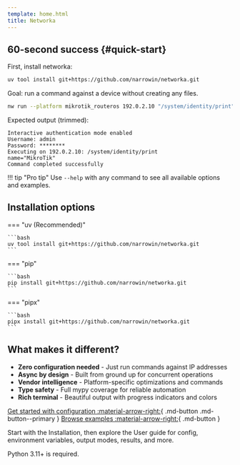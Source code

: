 ```yaml
---
template: home.html
title: Networka
---
```


## 60-second success {#quick-start}

First, install networka:

```bash
uv tool install git+https://github.com/narrowin/networka.git
```

Goal: run a command against a device without creating any files.

```bash
nw run --platform mikrotik_routeros 192.0.2.10 "/system/identity/print" --interactive-auth
```

Expected output (trimmed):

```
Interactive authentication mode enabled
Username: admin
Password: ********
Executing on 192.0.2.10: /system/identity/print
name="MikroTik"
Command completed successfully
```

!!! tip "Pro tip"
    Use `--help` with any command to see all available options and examples.

## Installation options

=== "uv (Recommended)"

    ```bash
    uv tool install git+https://github.com/narrowin/networka.git
    ```

=== "pip"

    ```bash
    pip install git+https://github.com/narrowin/networka.git
    ```

=== "pipx"

    ```bash
    pipx install git+https://github.com/narrowin/networka.git
    ```

## What makes it different?

- **Zero configuration needed** - Just run commands against IP addresses
- **Async by design** - Built from ground up for concurrent operations  
- **Vendor intelligence** - Platform-specific optimizations and commands
- **Type safety** - Full mypy coverage for reliable automation
- **Rich terminal** - Beautiful output with progress indicators and colors

[Get started with configuration :material-arrow-right:](configuration.md){ .md-button .md-button--primary }
[Browse examples :material-arrow-right:](examples/recipes.md){ .md-button }

Start with the Installation, then explore the User guide for config, environment variables, output modes, results, and more.

Python 3.11+ is required.
